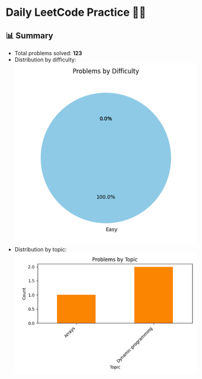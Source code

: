 # Daily LeetCode Practice 🧑‍💻

## 📊 Summary
- Total problems solved: **123**
- Distribution by difficulty:
  ![Difficulty Pie](charts/difficulty_pie.png)
- Distribution by topic:
  ![Topics Bar](charts/topics_bar.png)
